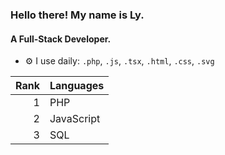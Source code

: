### Hello there! My name is Ly.

#### A Full-Stack Developer.

- ⚙️ I use daily: `.php`, `.js`, `.tsx`, `.html`, `.css`, `.svg`

| Rank | Languages |
|-----:|-----------|
|     1| PHP       |
|     2| JavaScript|
|     3| SQL       |
